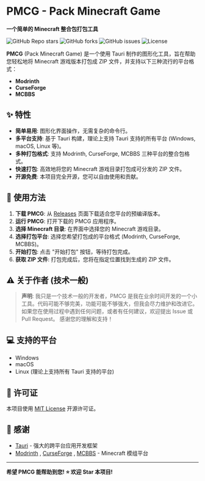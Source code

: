 # PMCG - Pack Minecraft Game

**一个简单的 Minecraft 整合包打包工具**

![GitHub Repo stars](https://img.shields.io/github/stars/your-username/your-repo-name?style=social)
![GitHub forks](https://img.shields.io/github/forks/your-username/your-repo-name?style=social)
![GitHub issues](https://img.shields.io/github/issues/your-username/your-repo-name)
![License](https://img.shields.io/github/license/your-username/your-repo-name)

**PMCG** (Pack Minecraft Game) 是一个使用 Tauri 制作的图形化工具，旨在帮助您轻松地将 Minecraft 游戏版本打包成 ZIP 文件，并支持以下三种流行的平台格式：

*   **Modrinth**
*   **CurseForge**
*   **MCBBS**

## ✨ 特性

*   **简单易用**: 图形化界面操作，无需复杂的命令行。
*   **多平台支持**:  基于 Tauri 构建，理论上支持 Tauri 支持的所有平台 (Windows, macOS, Linux 等)。
*   **多种打包格式**: 支持 Modrinth, CurseForge, MCBBS 三种平台的整合包格式。
*   **快速打包**:  高效地将您的 Minecraft 游戏目录打包成可分发的 ZIP 文件。
*   **开源免费**:  本项目完全开源，您可以自由使用和贡献。

## 🚀 使用方法

1.  **下载 PMCG**:  从 [Releases](https://github.com/your-username/your-repo-name/releases) 页面下载适合您平台的预编译版本。
2.  **运行 PMCG**:  打开下载的 PMCG 应用程序。
3.  **选择 Minecraft 目录**:  在界面中选择您的 Minecraft 游戏目录。
4.  **选择打包平台**:  选择您希望打包成的平台格式 (Modrinth, CurseForge, MCBBS)。
5.  **开始打包**:  点击 "开始打包" 按钮，等待打包完成。
6.  **获取 ZIP 文件**:  打包完成后，您将在指定位置找到生成的 ZIP 文件。

## ⚠️  关于作者 (技术一般)

>  **声明**:  我只是一个技术一般的开发者，PMCG 是我在业余时间开发的一个小工具。代码可能不够完美，功能可能不够强大，但我会尽力维护和改进它。如果您在使用过程中遇到任何问题，或者有任何建议，欢迎提出 Issue 或 Pull Request。  感谢您的理解和支持！

## 💻  支持的平台

*   Windows
*   macOS
*   Linux (理论上支持所有 Tauri 支持的平台)

## 📄  许可证

本项目使用 [MIT License](LICENSE) 开源许可证。

## 🙏  感谢

*   [Tauri](https://tauri.app/) -  强大的跨平台应用开发框架
*   [Modrinth](https://modrinth.com/) , [CurseForge](https://www.curseforge.com/) , [MCBBS](https://www.mcbbs.net/) -  Minecraft 模组平台

---

**希望 PMCG 能帮助到您!  ⭐  欢迎 Star 本项目!** 

